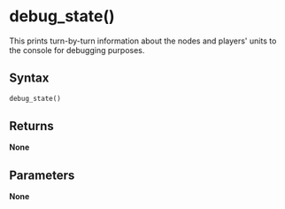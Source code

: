# debug_state()
This prints turn-by-turn information about the nodes and players' units to the console
for debugging purposes.

## Syntax
```python
debug_state()
```

## Returns
**None**

## Parameters
**None**